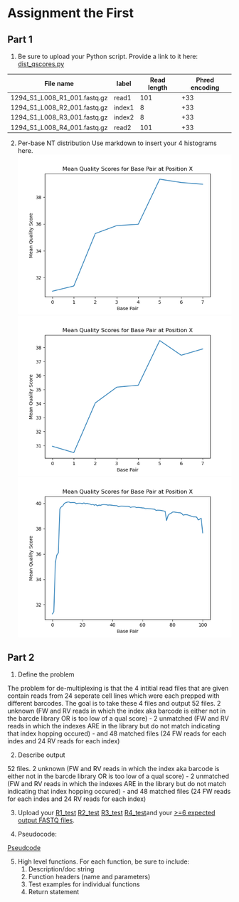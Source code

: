 # Assignment the First

## Part 1
1. Be sure to upload your Python script. Provide a link to it here:
[dist_qscores.py](../dist_qscore.py)

| File name | label | Read length | Phred encoding |
|---|---|---|---|
| 1294_S1_L008_R1_001.fastq.gz | read1 | 101 | +33 |
| 1294_S1_L008_R2_001.fastq.gz | index1 | 8 | +33 |
| 1294_S1_L008_R3_001.fastq.gz | index2 | 8 | +33 |
| 1294_S1_L008_R4_001.fastq.gz | read2 | 101 | +33 |

2. Per-base NT distribution
    Use markdown to insert your 4 histograms here.
    ![INDEX_001](../index_001.png)
    ![INDEX_002](../index_002.png)
    ![READ_001](../read_001.png)
    
## Part 2
1. Define the problem

The problem for de-multiplexing is that the 4 intitial read files that are given contain reads from 24 seperate cell lines which were each prepped with different barcodes. The goal is to take these 4 files and output 52 files. 2 unknown (FW and RV reads in which the index aka barcode is either not in the barcde library OR is too low of a qual score) - 2 unmatched (FW and RV reads in which the indexes ARE in the library but do not match indicating that index hopping occured) - and 48 matched files (24 FW reads for each indes and 24 RV reads for each index)

2. Describe output

52 files. 2 unknown (FW and RV reads in which the index aka barcode is either not in the barcde library OR is too low of a qual score) - 2 unmatched (FW and RV reads in which the indexes ARE in the library but do not match indicating that index hopping occured) - and 48 matched files (24 FW reads for each indes and 24 RV reads for each index)

3. Upload your [R1_test](../R1_001_TEST.fastq) [R2_test](../R2_001_TEST.fastq) [R3_test](../R3_001_TEST.fastq) [R4_test](../R4_001_TEST.fastq)and your [>=6 expected output FASTQ files](../TEST-output_FASTQ).

4. Pseudocode:

[Pseudcode](pseudo_code_pt2.txt)

5. High level functions. For each function, be sure to include:
    1. Description/doc string
    2. Function headers (name and parameters)
    3. Test examples for individual functions
    4. Return statement
